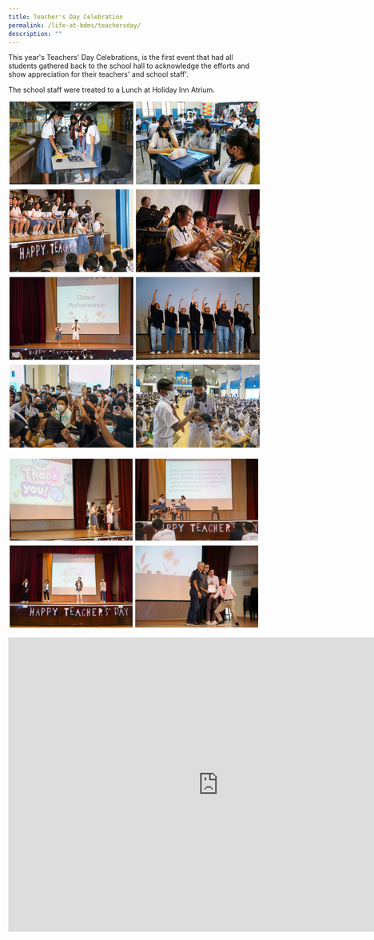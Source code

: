 ```yaml
---
title: Teacher's Day Celebration
permalink: /life-at-bdms/teachersday/
description: ""
---
```

This year's Teachers' Day Celebrations,
is the first event that had all students gathered back to the school hall to acknowledge the efforts and show appreciation for their
teachers' and school staff'. 

The school staff were treated to a Lunch at Holiday Inn Atrium.

![](/images/Lifebdms/lifebdms-teachersday-01.jpg)

![](/images/Lifebdms/lifebdms-teachersday-02.jpg)

<iframe src="https://docs.google.com/presentation/d/e/2PACX-1vSxBznn4-4sMmLRKoMav6d4HE7zSJlK1C7PAoqVH-Nc2ItBp9gzMeNbymeJuHuLPj6tDS6gfa0Z0It9/embed?start=true&loop=true&delayms=3000" frameborder="0" width="840" height="589" allowfullscreen="true"></iframe>